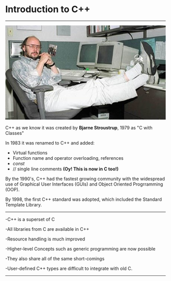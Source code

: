 # Introduction to C++

---

![](/assets/75810h1e96t27.jpg)

C++ as we know it was created by **Bjarne Stroustrup**, 1979 as "C with Classes"

In 1983 it was renamed to C++ and added:

* Virtual functions
* Function name and operator overloading,  references
* _const_
* // single line comments **\(Oy! This is now in C too!\)**

By the 1990's, C++ had the fastest growing community with the widespread use of Graphical User Interfaces \(GUIs\) and Object Oriented Progrramming \(OOP\).

By 1998, the first C++ standard was adopted, which included the Standard Template Library.

---

-C++ is a superset of C

-All libraries from C are available in C++

-Resource handling is much improved

-Higher-level Concepts such as generic programming are now possible

-They also share all of the same short-comings

-User-defined C++ types are difficult to integrate with old C.

---



